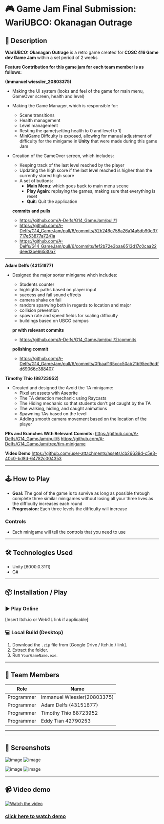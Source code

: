 # 🎮 Game Jam Final Submission: WariUBCO: Okanagan Outrage

## 📖 Description
**WariUBCO: Okanagan Outrage** is a retro game created for **COSC 416 Game dev Game Jam** within a set period of 2 weeks



**Feature Contribution  for this game jam for each team member is as follows:**


**(Immanuel wiessler_20803375)**
- Making the UI system (looks and feel of the game for main menu, GameOver screen, health and level)
- Making the Game Manager, which is responsible for:
  - Scene transitions
  - Health management
  - Level management
  - Resting the game(setting health to 0 and level to 1)
  - MiniGame Diffculty is exposed, allowing for manual adjustment of difficulty for the minigame in **Unity** that were made during this game Jam  
- Creation of the GameOver screen, which includes:
  - Keeping track of the last level reached by the player
  - Updating the high score if the last level reached is higher than the currently stored high score
  - A set of buttons:
    - **Main Menu**: which goes back to main menu scene 
    - **Play Again**: replaying the games, making sure that everything is reset 
    - **Quit**: Quit the application
   
   **commits and pulls**
    
    - https://github.com/A-Delfs/G14_GameJam/pull/1
    - https://github.com/A-Delfs/G14_GameJam/pull/6/commits/52b246c758a26a14a5db90c37717e53877a7241a
    - https://github.com/A-Delfs/G14_GameJam/pull/6/commits/fef2b72e3baa6513d17c0caa22deed3be66530a7

---
**Adam Delfs (43151877)**

- Designed the major sorter minigame whch includes:
  - Students counter
  - highlights paths based on player input 
  - success and fail sound effects 
  - camera shake on fail
  - random spanwing both in regards to location and major
  - collision prevention 
  - spawn rate and speed fields for scaling difficulty 
  - buildings based on UBCO campus


   **pr with relevant commits**
   - https://github.com/A-Delfs/G14_GameJam/pull/2/commits
 
  **polishing commit**
   - https://github.com/A-Delfs/G14_GameJam/pull/6/commits/0fbaaf165ccc50ab21b95ec9cdfd69066c388407
    
**Timothy Thio (88723952)**

- Created and designed the Avoid the TA minigame:
  - Pixel art assets with Aseprite
  - The TA detection mechanic using Raycasts
  - The Hiding mechanic so that students don't get caught by the TA
  - The walking, hiding, and caught animations
  - Spawning TAs based on the level
  - Adding smooth camera movement based on the location of the player
 
**PRs and Branches With Relevant Commits:**
https://github.com/A-Delfs/G14_GameJam/pull/5
https://github.com/A-Delfs/G14_GameJam/tree/tim-minigame

**Video Demo** 
https://github.com/user-attachments/assets/cb26639d-c5e3-40c0-bd8d-64782c004353


   







---

## 🕹️ How to Play

- **Goal:** The goal of the game is to survive as long as possible through complete three similar minigames without losing all your three lives as the difficulty increases each round 
- **Progression:** Each three levels the difficulty will increase 

### Controls
- Each minigame will tell the controls that you need to  use
---

## 🛠️ Technologies Used

- Unity [6000.0.31f1]
- C#

---

## 📦 Installation / Play

### ▶️ Play Online
[Insert Itch.io or WebGL link if applicable]

### 💻 Local Build (Desktop)
1. Download the `.zip` file from [Google Drive / Itch.io / link].
2. Extract the folder.
3. Run `YourGameName.exe`.

---

## 👥 Team Members

| Role       | Name                |
|------------|---------------------|
| Programmer | Immanuel Wiessler(20803375) |
| Programmer    |  Adam Delfs (43151877)  |
| Programmer      | Timothy Thio 88723952    |
| Programmer     | Eddy Tian 42790253    |
---

---

## 📸 Screenshots
![image](https://github.com/user-attachments/assets/9fa1c7ba-9597-44b7-9813-06e87df9069c)
![image](https://github.com/user-attachments/assets/430d96d4-8470-43e1-a8df-31d5f1efaa2c)

![image](https://github.com/user-attachments/assets/08ad05cc-6a76-47d3-ae3a-f0ed59ec3558)
![image](https://github.com/user-attachments/assets/7cff4238-c1d1-47c2-9c72-d3765c6aee96)


---
## 📹 Video demo
[![Watch the video](https://img.youtube.com/vi/sLKzlnJ_070/maxresdefault.jpg)](https://youtu.be/sLKzlnJ_070)

### [click here to watch demo](https://youtu.be/sLKzlnJ_070)
